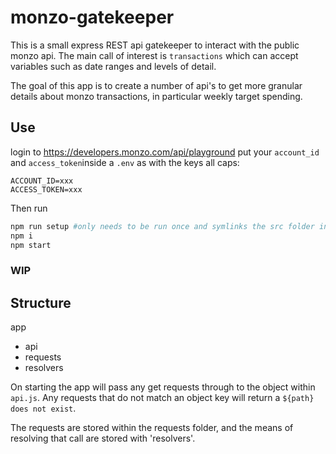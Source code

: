 # monzo-gatekeeper

This is a small express REST api gatekeeper to interact with the public monzo api.
The main call of interest is `transactions` which can accept variables such as date ranges and levels of detail.

The goal of this app is to create a number of api's to get more granular details about monzo transactions, in particular weekly target spending.

## Use

login to https://developers.monzo.com/api/playground
put your `account_id` and `access_token`inside a `.env` as with the keys all caps:

```
ACCOUNT_ID=xxx
ACCESS_TOKEN=xxx
```

Then run

```bash
npm run setup #only needs to be run once and symlinks the src folder inside node_modules for easy paths
npm i
npm start
```

### WIP


## Structure

app
- api
- requests
- resolvers

On starting the app will pass any get requests through to the object within `api.js`.
Any requests that do not match an object key will return a `${path} does not exist`.

The requests are stored within the requests folder, and the means of resolving that call are stored with 'resolvers'.




